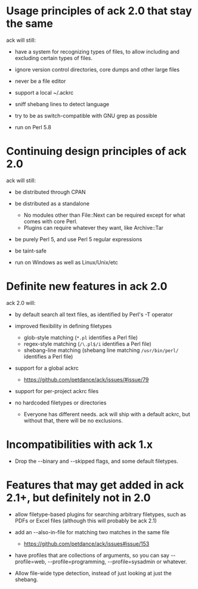 # Usage principles of ack 2.0 that stay the same

ack will still:

* have a system for recognizing types of files, to allow including and excluding certain types of files.

* ignore version control directories, core dumps and other large files

* never be a file editor

* support a local ~/.ackrc

* sniff shebang lines to detect language

* try to be as switch-compatible with GNU grep as possible

* run on Perl 5.8


# Continuing design principles of ack 2.0

ack will still:

* be distributed through CPAN

* be distributed as a standalone
    * No modules other than File::Next can be required except for what comes with core Perl.
    * Plugins can require whatever they want, like Archive::Tar

* be purely Perl 5, and use Perl 5 regular expressions

* be taint-safe

* run on Windows as well as Linux/Unix/etc


# Definite new features in ack 2.0

ack 2.0 will:

* by default search all text files, as identified by Perl's -T operator

* improved flexibility in defining filetypes
    * glob-style matching (`*.pl` identifies a Perl file)
    * regex-style matching (`/\.pl$/i` identifies a Perl file)
    * shebang-line matching (shebang line matching `/usr/bin/perl/` identifies a Perl file)

* support for a global ackrc
    * https://github.com/petdance/ack/issues/#issue/79

* support for per-project ackrc files

* no hardcoded filetypes or directories
    * Everyone has different needs.  ack will ship with a default
    ackrc, but without that, there will be no exclusions.


# Incompatibilities with ack 1.x

* Drop the --binary and --skipped flags, and some default filetypes.


# Features that may get added in ack 2.1+, but definitely not in 2.0

* allow filetype-based plugins for searching arbitrary filetypes,
such as PDFs or Excel files (although this will probably be ack
2.1)

* add an --also-in-file for matching two matches in the same file
    * https://github.com/petdance/ack/issues#issue/153

* have profiles that are collections of arguments, so you can say
--profile=web, --profile=programming, --profile=sysadmin or whatever.

* Allow file-wide type detection, instead of just looking at just
the shebang.
